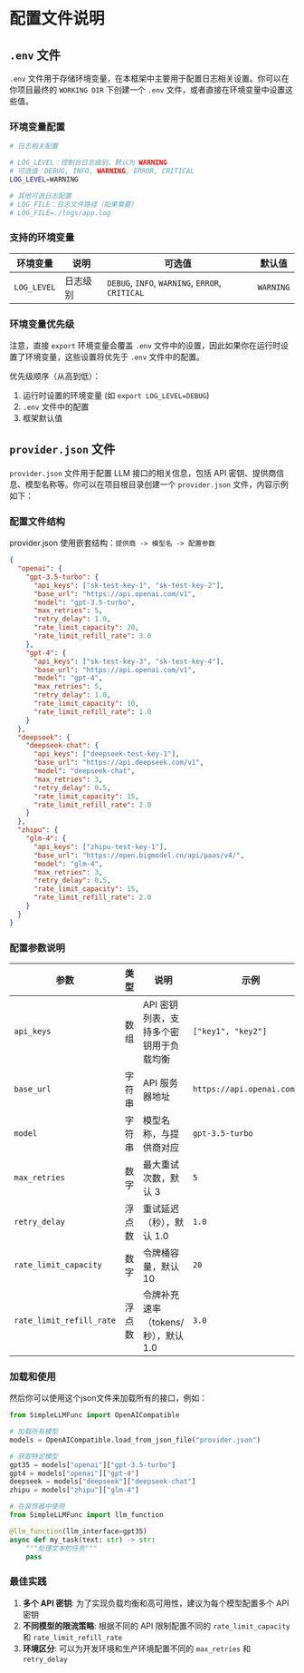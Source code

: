 #  配置文件说明

## `.env` 文件

`.env` 文件用于存储环境变量，在本框架中主要用于配置日志相关设置。你可以在你项目最终的 `WORKING DIR` 下创建一个 `.env` 文件，或者直接在环境变量中设置这些值。

### 环境变量配置

```bash
# 日志相关配置

# LOG_LEVEL：控制台日志级别，默认为 WARNING
# 可选值：DEBUG, INFO, WARNING, ERROR, CRITICAL
LOG_LEVEL=WARNING

# 其他可选日志配置
# LOG_FILE：日志文件路径（如果需要）
# LOG_FILE=./logs/app.log
```

### 支持的环境变量

| 环境变量 | 说明 | 可选值 | 默认值 |
|---------|------|--------|--------|
| `LOG_LEVEL` | 日志级别 | `DEBUG`, `INFO`, `WARNING`, `ERROR`, `CRITICAL` | `WARNING` |

### 环境变量优先级

注意，直接 `export` 环境变量会覆盖 `.env` 文件中的设置，因此如果你在运行时设置了环境变量，这些设置将优先于 `.env` 文件中的配置。

优先级顺序（从高到低）：
1. 运行时设置的环境变量 (如 `export LOG_LEVEL=DEBUG`)
2. `.env` 文件中的配置
3. 框架默认值

## `provider.json` 文件

`provider.json` 文件用于配置 LLM 接口的相关信息，包括 API 密钥、提供商信息、模型名称等。你可以在项目根目录创建一个 `provider.json` 文件，内容示例如下：

### 配置文件结构

provider.json 使用嵌套结构：`提供商 -> 模型名 -> 配置参数`

```json
{
  "openai": {
    "gpt-3.5-turbo": {
      "api_keys": ["sk-test-key-1", "sk-test-key-2"],
      "base_url": "https://api.openai.com/v1",
      "model": "gpt-3.5-turbo",
      "max_retries": 5,
      "retry_delay": 1.0,
      "rate_limit_capacity": 20,
      "rate_limit_refill_rate": 3.0
    },
    "gpt-4": {
      "api_keys": ["sk-test-key-3", "sk-test-key-4"],
      "base_url": "https://api.openai.com/v1",
      "model": "gpt-4",
      "max_retries": 5,
      "retry_delay": 1.0,
      "rate_limit_capacity": 10,
      "rate_limit_refill_rate": 1.0
    }
  },
  "deepseek": {
    "deepseek-chat": {
      "api_keys": ["deepseek-test-key-1"],
      "base_url": "https://api.deepseek.com/v1",
      "model": "deepseek-chat",
      "max_retries": 3,
      "retry_delay": 0.5,
      "rate_limit_capacity": 15,
      "rate_limit_refill_rate": 2.0
    }
  },
  "zhipu": {
    "glm-4": {
      "api_keys": ["zhipu-test-key-1"],
      "base_url": "https://open.bigmodel.cn/api/paas/v4/",
      "model": "glm-4",
      "max_retries": 3,
      "retry_delay": 0.5,
      "rate_limit_capacity": 15,
      "rate_limit_refill_rate": 2.0
    }
  }
}
```

### 配置参数说明

| 参数 | 类型 | 说明 | 示例 |
|------|------|------|------|
| `api_keys` | 数组 | API 密钥列表，支持多个密钥用于负载均衡 | `["key1", "key2"]` |
| `base_url` | 字符串 | API 服务器地址 | `https://api.openai.com/v1` |
| `model` | 字符串 | 模型名称，与提供商对应 | `gpt-3.5-turbo` |
| `max_retries` | 数字 | 最大重试次数，默认 3 | `5` |
| `retry_delay` | 浮点数 | 重试延迟（秒），默认 1.0 | `1.0` |
| `rate_limit_capacity` | 数字 | 令牌桶容量，默认 10 | `20` |
| `rate_limit_refill_rate` | 浮点数 | 令牌补充速率（tokens/秒），默认 1.0 | `3.0` |

### 加载和使用

然后你可以使用这个json文件来加载所有的接口，例如：

```python
from SimpleLLMFunc import OpenAICompatible

# 加载所有模型
models = OpenAICompatible.load_from_json_file("provider.json")

# 获取特定模型
gpt35 = models["openai"]["gpt-3.5-turbo"]
gpt4 = models["openai"]["gpt-4"]
deepseek = models["deepseek"]["deepseek-chat"]
zhipu = models["zhipu"]["glm-4"]

# 在装饰器中使用
from SimpleLLMFunc import llm_function

@llm_function(llm_interface=gpt35)
async def my_task(text: str) -> str:
    """处理文本的任务"""
    pass
```

### 最佳实践

1. **多个 API 密钥**: 为了实现负载均衡和高可用性，建议为每个模型配置多个 API 密钥
2. **不同模型的限流策略**: 根据不同的 API 限制配置不同的 `rate_limit_capacity` 和 `rate_limit_refill_rate`
3. **环境区分**: 可以为开发环境和生产环境配置不同的 `max_retries` 和 `retry_delay`